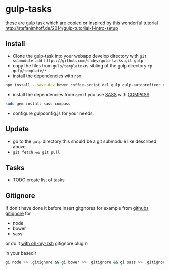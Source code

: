 # gulp-tasks

these are gulp task which are copied or inspired by this wonderful tutorial <http://stefanimhoff.de/2014/gulp-tutorial-1-intro-setup>


## Install 

 * Clone the gulp-task into your webapp develop directory with  `git submodule add https://github.com/shdev/gulp-tasks.git gulp`
 * copy the files from `gulp/template` as sibling of the gulp directory `cp gulp/template/* .` 
 * install the dependencies with `npm`

 ```bash
 npm install --save-dev bower coffee-script del gulp gulp-autoprefixer gulp-changed gulp-coffee gulp-coffeelint gulp-compass gulp-concat gulp-filter gulp-git gulp-htmlmin gulp-imagemin gulp-jshint gulp-manifest gulp-minify-css gulp-plumber gulp-rename gulp-ruby-sass gulp-sass gulp-size gulp-sourcemaps gulp-tap gulp-tar gulp-uglify gulp-util jshint-stylish preen require-dir run-sequence
 ```
 
 * install the dependencies from `gem` if you use [SASS](http://sass-lang.com) with [COMPASS](http://compass-style.org)
 
 ```bash
 sudo gem install sass compass
 ```
 
 * configure gulpconfig.js for your needs.

## Update

* go to the `gulp` directory this should be a git submodule like described above. 
* `git fetch && git pull`

## Tasks

* TODO create list of tasks
 
## Gitignore

If don't have done it before insert gitgnores for example from [githubs gitignore](https://github.com/github/gitignore) for

* node
* bower
* sass

or do it [with oh-my-zsh](https://github.com/robbyrussell/oh-my-zsh) gitignore plugin

in your basedir

```bash
gi node >> .gitignore && gi bower >> .gitignore && gi sass >> .gitignore
```
 